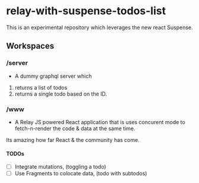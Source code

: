 # relay-with-suspense-todos-list

This is an experimental repository which leverages the new react Suspense. 


## Workspaces

### /server
- A dummy graphql server which 
1. returns a list of todos
2. returns a single todo based on the ID.

### /www
- A Relay JS powered React application that is uses concurent mode to fetch-n-render the code & data at the same time.

Its amazing how far React & the community has come.


#### TODOs
- [ ] Integrate mutations, (toggling a todo)
- [ ] Use Fragments to colocate data, (todo with subtodos)
